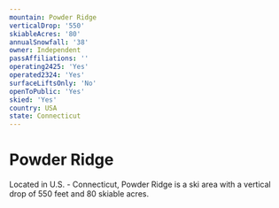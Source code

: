 ```yaml
---
mountain: Powder Ridge
verticalDrop: '550'
skiableAcres: '80'
annualSnowfall: '38'
owner: Independent
passAffiliations: ''
operating2425: 'Yes'
operated2324: 'Yes'
surfaceLiftsOnly: 'No'
openToPublic: 'Yes'
skied: 'Yes'
country: USA
state: Connecticut
---
```


# Powder Ridge

Located in U.S. - Connecticut, Powder Ridge is a ski area with a vertical drop of 550 feet and 80 skiable acres.
